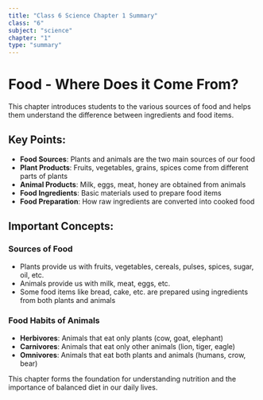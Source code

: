 ```yaml
---
title: "Class 6 Science Chapter 1 Summary"
class: "6"
subject: "science"
chapter: "1"
type: "summary"
---
```


# Food - Where Does it Come From?

This chapter introduces students to the various sources of food and helps them understand the difference between ingredients and food items.

## Key Points:

- **Food Sources**: Plants and animals are the two main sources of our food
- **Plant Products**: Fruits, vegetables, grains, spices come from different parts of plants
- **Animal Products**: Milk, eggs, meat, honey are obtained from animals
- **Food Ingredients**: Basic materials used to prepare food items
- **Food Preparation**: How raw ingredients are converted into cooked food

## Important Concepts:

### Sources of Food
- Plants provide us with fruits, vegetables, cereals, pulses, spices, sugar, oil, etc.
- Animals provide us with milk, meat, eggs, etc.
- Some food items like bread, cake, etc. are prepared using ingredients from both plants and animals

### Food Habits of Animals
- **Herbivores**: Animals that eat only plants (cow, goat, elephant)
- **Carnivores**: Animals that eat only other animals (lion, tiger, eagle)
- **Omnivores**: Animals that eat both plants and animals (humans, crow, bear)

This chapter forms the foundation for understanding nutrition and the importance of balanced diet in our daily lives.